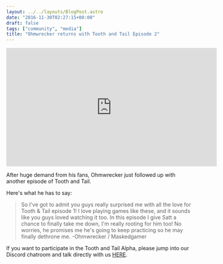 ```yaml
---
layout: ../../layouts/BlogPost.astro
date: "2016-11-30T02:27:15+00:00"
draft: false
tags: ["community", "media"]
title: "Ohmwrecker returns with Tooth and Tail Episode 2"
---
```


<div class="vid-box">
<iframe width="560" height="315" src="https://www.youtube.com/embed/55dTjchIP30" frameborder="0" allowfullscreen></iframe>
</div>

After huge demand from his fans, Ohmwrecker just followed up with another episode of Tooth and Tail.

Here's what he has to say:

> So I've got to admit you guys really surprised me with all the love for Tooth & Tail episode 1! I love playing games like these, and it sounds like you guys loved watching it too. In this episode I give Satt a chance to finally take me down, I'm really rooting for him too! No worries, he promises me he's going to keep practicing so he may finally dethrone me. -Ohmwrecker / Maskedgamer

If you want to participate in the Tooth and Tail Alpha, please jump into our Discord chatroom and talk directly with us [HERE](http://www.discord.gg/Pocketwatch).
